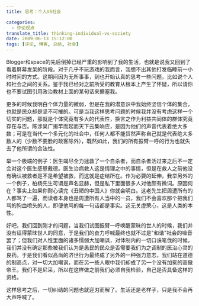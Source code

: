 ```yaml
---
title: 思考：个人VS社会

categories:
  - 评论观点
translate_title: thinking-individual-vs-society
date: 2009-06-13 15:12:00
tags: [评论, 博客, 总结, 社会]
---
```


Blogger和space的先后倒掉已经严重的影响到了我的生活，也就是说我又回到了看着屏幕发呆的阶段。对于几乎不玩游戏的我而言，我想不出其他打发临睡前一小时时间的方式。这期间因为无所事事，到也开始认真的思考一些问题，比如说个人和社会之间的关系。鉴于我已经对之前所受的教育从根本上产生了怀疑，所以请你也不要试图引用政治教材上面的某句话来搪塞我。

更多的时候我明白个体力量的微弱，但是在我的潜意识中我始终坚信个体的集合，也就是民众却是坚不可摧的。可是当我这样思考问题的时候我并没有考虑这样一个切实的问题，那就是个体究竟有多大的代表性，换言之作为利益共同体的群体究竟存在与否。陈涉吴广揭竿而起而天下云集响应，是因为他们的声音代表着绝大多数；可是在当代一个多元化的社会中，任何人都不能贸然声称自己就是代表绝大多数人的（少数不要脸的政客除外），既然如此，我们的所有振臂一呼的行为也就失去了他所谓的合法性。

举一个极端的例子：医生竭尽全力拯救了一个自杀者，而自杀者活过来之后不一定会对这个医生感恩戴德。医生治病救人这是情理之中的事情，但是在救人之前他没有确认被救者是不是希望被救，而这就是症结所在。作为必要的延伸，我举另外的一个例子，柏杨先生可谓是声名显赫，但是私下里面很多人对他颇有微词。原因何在？事实上如果你耐心读完《丑陋的中国人》你就会明白。这老先生把周遭所有的人都骂了一遍，而读者本身也是周遭所有人当中的一员，我们不会喜欢那个把我们骂的狗血喷头的人，即便他骂的每一句话都是事实。这无关虚荣心，这是人类的本性。

好吧，我们回到刚才的问题，当我们试图振臂一呼唤醒蒙昧的世人的时候，我们并没有征得蒙昧世人的同意，于是我们的奋力呼喊最终也就不过是"和谐"社会的噪音罢了；但我们对人性里面的诸多懦弱大加嘲讽，对体制内的一切口诛笔伐的时候，我们并没有确定那些被我们认为是愚民的民众是否需要我们为之调制的医治心灵的良药。于是我们看似高尚的济世行为最终成了另外的一种强力意志，我们站在道德的制高点，对一切大加嘲讽，而在另一些人眼中我们却成了另一个没有加冕的高傲帝王。我们不是尼采，所以在这样做之前我们必须自我检验，自己是否具备这样的资格。

这样思考之后，一切纠结的问题也就迎刃而解了。生活还是老样子，只是我不会再大声呼喊了。